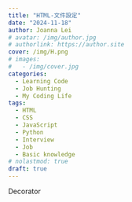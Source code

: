 ```yaml
---
title: "HTML-文件設定"
date: "2024-11-18"
author: Joanna Lei
# avatar: /img/author.jpg
# authorlink: https://author.site
cover: /img/H.png
# images:
#   - /img/cover.jpg
categories:
  - Learning Code
  - Job Hunting
  - My Coding Life
tags:
  - HTML
  - CSS
  - JavaScript
  - Python
  - Interview
  - Job
  - Basic knowledge
# nolastmod: true
draft: true
---
```


Decorator

<!--more-->
